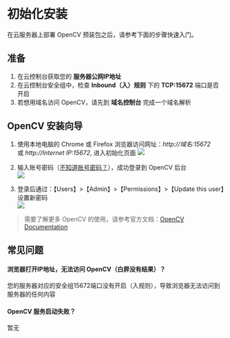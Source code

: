# 初始化安装

在云服务器上部署 OpenCV 预装包之后，请参考下面的步骤快速入门。

## 准备

1. 在云控制台获取您的 **服务器公网IP地址** 
2. 在云控制台安全组中，检查 **Inbound（入）规则** 下的 **TCP:15672** 端口是否开启
3. 若想用域名访问 OpenCV，请先到 **域名控制台** 完成一个域名解析

## OpenCV 安装向导

1. 使用本地电脑的 Chrome 或 Firefox 浏览器访问网址：*http://域名:15672* 或 *http://Internet IP:15672*, 进入初始化页面
   ![](https://libs.websoft9.com/Websoft9/DocsPicture/zh/opencv/opencv-login-websoft9.png)

2. 输入账号密码（[不知道账号密码？](/zh/stack-accounts.md#opencv)），成功登录到 OpenCV 后台  
   ![](https://libs.websoft9.com/Websoft9/DocsPicture/zh/opencv/opencv-bk-websoft9.png)

3. 登录后通过：【Users】>【Admin】>【Permissions】>【Update this user】设置新密码  
   ![](https://libs.websoft9.com/Websoft9/DocsPicture/zh/opencv/opencv-pw-websoft9.png)

> 需要了解更多 OpenCV 的使用，请参考官方文档：[OpenCV Documentation](https://www.opencv.com/documentation.html)

## 常见问题

#### 浏览器打开IP地址，无法访问 OpenCV（白屏没有结果）？

您的服务器对应的安全组15672端口没有开启（入规则），导致浏览器无法访问到服务器的任何内容

#### OpenCV 服务启动失败？

暂无